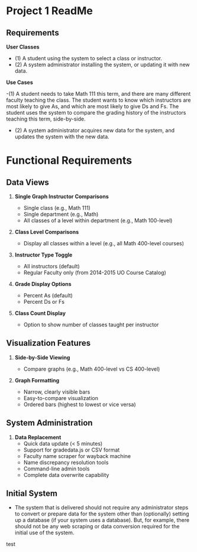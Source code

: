 # Project 1 ReadMe

## Requirements

**User Classes** 

- (1) A student using the system to select a class or instructor.
- (2) A system administrator installing the system, or updating it with new data.

**Use Cases**

-(1) A student needs to take Math 111 this term, and there are many different faculty teaching the
class. The student wants to know which instructors are most likely to give As, and which are
most likely to give Ds and Fs. The student uses the system to compare the grading history of
the instructors teaching this term, side-by-side.

- (2) A system administrator acquires new data for the system, and updates the system with the
new data.

# Functional Requirements

## Data Views

1. **Single Graph Instructor Comparisons**
   - Single class (e.g., Math 111)
   - Single department (e.g., Math)
   - All classes of a level within department (e.g., Math 100-level)

2. **Class Level Comparisons**
   - Display all classes within a level (e.g., all Math 400-level courses)

3. **Instructor Type Toggle**
   - All instructors (default)
   - Regular Faculty only (from 2014-2015 UO Course Catalog)

4. **Grade Display Options**
   - Percent As (default)
   - Percent Ds or Fs

5. **Class Count Display**
   - Option to show number of classes taught per instructor

## Visualization Features

1. **Side-by-Side Viewing**
   - Compare graphs (e.g., Math 400-level vs CS 400-level)

2. **Graph Formatting**
   - Narrow, clearly visible bars
   - Easy-to-compare visualization
   - Ordered bars (highest to lowest or vice versa)

## System Administration

1. **Data Replacement**
   - Quick data update (< 5 minutes)
   - Support for gradedata.js or CSV format
   - Faculty name scraper for wayback machine
   - Name discrepancy resolution tools
   - Command-line admin tools
   - Complete data overwrite capability

## Initial System

- The system that is delivered should not require any administrator steps to convert or prepare data
for the system other than (optionally) setting up a database (if your system uses a database). But,
for example, there should not be any web scraping or data conversion required for the initial use
of the system.


test